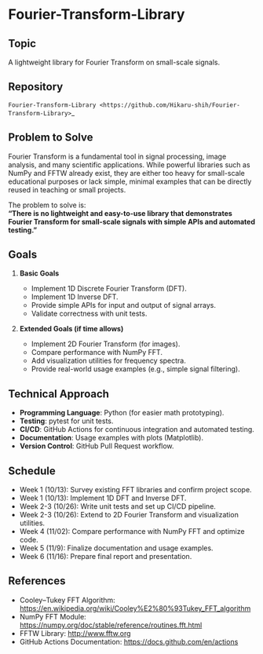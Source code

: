 Fourier-Transform-Library
================

Topic
-----
A lightweight library for Fourier Transform on small-scale signals.

Repository
----------
`Fourier-Transform-Library <https://github.com/Hikaru-shih/Fourier-Transform-Library>`_

Problem to Solve
-----------------------------
Fourier Transform is a fundamental tool in signal processing, image analysis, 
and many scientific applications. While powerful libraries such as NumPy and FFTW 
already exist, they are either too heavy for small-scale educational purposes 
or lack simple, minimal examples that can be directly reused in teaching or small projects.  

The problem to solve is:  
**“There is no lightweight and easy-to-use library that demonstrates Fourier Transform 
for small-scale signals with simple APIs and automated testing.”**

Goals
--------------------
1. **Basic Goals**
   - Implement 1D Discrete Fourier Transform (DFT).
   - Implement 1D Inverse DFT.
   - Provide simple APIs for input and output of signal arrays.
   - Validate correctness with unit tests.

2. **Extended Goals (if time allows)**
   - Implement 2D Fourier Transform (for images).
   - Compare performance with NumPy FFT.
   - Add visualization utilities for frequency spectra.
   - Provide real-world usage examples (e.g., simple signal filtering).

Technical Approach
------------------
- **Programming Language**: Python (for easier math prototyping).  
- **Testing**: pytest for unit tests.  
- **CI/CD**: GitHub Actions for continuous integration and automated testing.  
- **Documentation**: Usage examples with plots (Matplotlib).  
- **Version Control**: GitHub Pull Request workflow.  

Schedule
--------
- Week 1 (10/13): Survey existing FFT libraries and confirm project scope.  
- Week 1 (10/13): Implement 1D DFT and Inverse DFT.  
- Week 2-3 (10/26): Write unit tests and set up CI/CD pipeline.  
- Week 2-3 (10/26): Extend to 2D Fourier Transform and visualization utilities.  
- Week 4 (11/02): Compare performance with NumPy FFT and optimize code.  
- Week 5 (11/9): Finalize documentation and usage examples.  
- Week 6 (11/16): Prepare final report and presentation.  

References
----------
- Cooley–Tukey FFT Algorithm: https://en.wikipedia.org/wiki/Cooley%E2%80%93Tukey_FFT_algorithm  
- NumPy FFT Module: https://numpy.org/doc/stable/reference/routines.fft.html  
- FFTW Library: http://www.fftw.org  
- GitHub Actions Documentation: https://docs.github.com/en/actions
